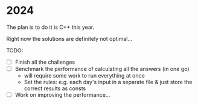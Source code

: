 # 2024

The plan is to do it is C++ this year.

Right now the solutions are definitely not optimal...

TODO:
- [ ] Finish all the challenges
- [ ] Benchmark the performance of calculating all the answers (in one go)
  - will require some work to run everything at once
  - Set the rules: e.g. each day's input in a separate file & just store the correct results as consts
- [ ] Work on improving the performance...
